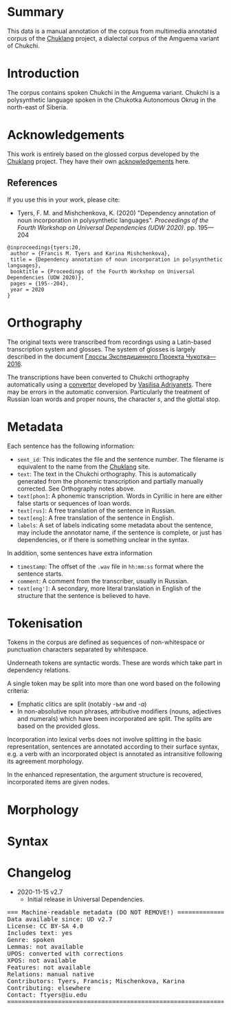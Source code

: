 # Summary

This data is a manual annotation of the corpus from multimedia annotated corpus
of the [Chuklang](http://chuklang.ru/) project, a dialectal corpus of the Amguema
variant of Chukchi.

# Introduction

The corpus contains spoken Chukchi in the Amguema variant. Chukchi is a polysynthetic
language spoken in the Chukotka Autonomous Okrug in the north-east of Siberia.


# Acknowledgements

This work is entirely based on the glossed corpus developed by 
the [Chuklang](http://chuklang.ru/) project. They have their own
[acknowledgements](http://chuklang.ru/acknowledgements) here.

## References

If you use this in your work, please cite:

* Tyers, F. M. and Mishchenkova, K. (2020) "Dependency annotation of noun incorporation in polysynthetic languages". *Proceedings of the Fourth Workshop on Universal Dependencies (UDW 2020)*. pp. 195—204

```
@inproceedings{tyers:20,
 author = {Francis M. Tyers and Karina Mishchenkova},
 title = {Dependency annotation of noun incorporation in polysynthetic languages},
 booktitle = {Proceedings of the Fourth Workshop on Universal Dependencies (UDW 2020)},
 pages = {195--204},
 year = 2020
}
```

# Orthography

The original texts were transcribed from recordings using a Latin-based transcription 
system and glosses. The system of glosses is largely described in the document 
[Глоссы Экспедицинного Проекта Чукотка—2016](http://chuklang.ru/static/chukchi_glosses_20171020.pdf).

The transcriptions have been converted to Chukchi orthography automatically using
a [convertor](https://github.com/BasilisAndr/chkchn/tree/master/translit) developed
by [Vasilisa Adriyanets](github.com/BasilisAndr/). There may be errors in the automatic
conversion. Particularly the treatment of Russian loan words and proper nouns, the 
character *s*, and the glottal stop.

# Metadata

Each sentence has the following information:

* `sent_id`: This indicates the file and the sentence number. The filename is equivalent 
to the name from the [Chuklang](http://chuklang.ru/) site.
* `text`: The text in the Chukchi orthography. This is automatically generated from the 
phonemic transcription and partially manually corrected. See Orthography notes above.
* `text[phon]`: A phonemic transcription. Words in Cyrillic in here are either false 
starts or sequences of loan words.
* `text[rus]`: A free translation of the sentence in Russian.
* `text[eng]`: A free translation of the sentence in English.
* `labels`: A set of labels indicating some metadata about the sentence, may include the 
annotator name, if the sentence is complete, or just has dependencies, or if there is 
something unclear in the syntax.

In addition, some sentences have extra information

* `timestamp`: The offset of the `.wav` file in `hh:mm:ss` format where the sentence
starts.
* `comment`: A comment from the transcriber, usually in Russian.
* `text[eng']`: A secondary, more literal translation in English of the structure that
the sentence is believed to have.

# Tokenisation

Tokens in the corpus are defined as sequences of non-whitespace or punctuation
characters separated by whitespace.

Underneath tokens are syntactic words. These are words which take part
in dependency relations.

A single token may be split into more than one word based on the following criteria:

* Emphatic clitics are split (notably *-ъм* and *-а*)
* In non-absolutive noun phrases, attributive modifiers (nouns, adjectives and numerals) 
which have been incorporated are split. The splits are based on the provided gloss.

Incorporation into lexical verbs does not involve splitting in the basic representation,
sentences are annotated according to their surface syntax, e.g. a verb
with an incorporated object is annotated as intransitive following its
agreement morphology.

In the enhanced representation, the argument structure is recovered,
incorporated items are given nodes.

# Morphology

# Syntax

# Changelog

* 2020-11-15 v2.7
  * Initial release in Universal Dependencies.


<pre>
=== Machine-readable metadata (DO NOT REMOVE!) ================================
Data available since: UD v2.7
License: CC BY-SA 4.0
Includes text: yes
Genre: spoken 
Lemmas: not available
UPOS: converted with corrections
XPOS: not available
Features: not available
Relations: manual native
Contributors: Tyers, Francis; Mischenkova, Karina
Contributing: elsewhere
Contact: ftyers@iu.edu
===============================================================================
</pre>

